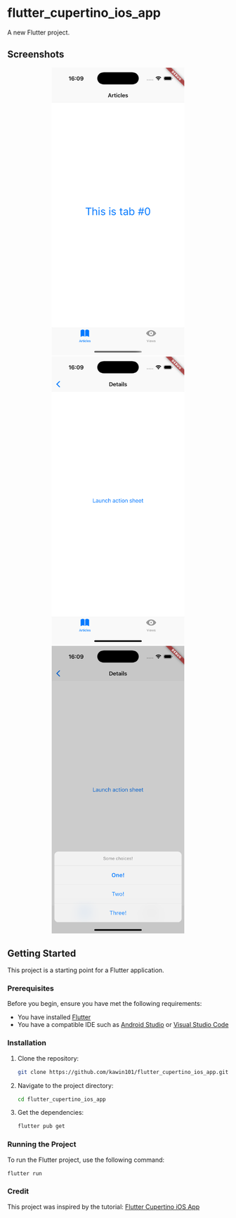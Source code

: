 # flutter_cupertino_ios_app

A new Flutter project.

## Screenshots

<p align="center">
  <img src="https://github.com/kawin101/flutter_cupertino_ios_app/blob/main/screenshots/Simulator%20Screenshot%20-%20iPhone%2016%20Pro%20-%202025-01-18%20at%2016.09.22.png" alt="Simulator Screenshot 1" width="301.5" height="655.5">
  <img src="https://github.com/kawin101/flutter_cupertino_ios_app/blob/main/screenshots/Simulator%20Screenshot%20-%20iPhone%2016%20Pro%20-%202025-01-18%20at%2016.09.26.png" alt="Simulator Screenshot 2" width="301.5" height="655.5">
  <img src="https://github.com/kawin101/flutter_cupertino_ios_app/blob/main/screenshots/Simulator%20Screenshot%20-%20iPhone%2016%20Pro%20-%202025-01-18%20at%2016.09.29.png" alt="Simulator Screenshot 3" width="301.5" height="655.5">
</p>

## Getting Started

This project is a starting point for a Flutter application.

### Prerequisites

Before you begin, ensure you have met the following requirements:
- You have installed [Flutter](https://flutter.dev/docs/get-started/install)
- You have a compatible IDE such as [Android Studio](https://developer.android.com/studio) or [Visual Studio Code](https://code.visualstudio.com/)

### Installation

1. Clone the repository:
    ```sh
    git clone https://github.com/kawin101/flutter_cupertino_ios_app.git
    ```
2. Navigate to the project directory:
    ```sh
    cd flutter_cupertino_ios_app
    ```
3. Get the dependencies:
    ```sh
    flutter pub get
    ```

### Running the Project

To run the Flutter project, use the following command:
```sh
flutter run
```

### Credit

This project was inspired by the tutorial: [Flutter Cupertino iOS App](https://youtu.be/3PdUaidHc-E?si=u1IYQzqQxY7Wikro)